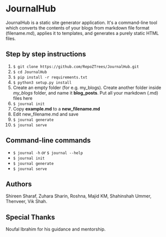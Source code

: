 # JournalHub

JournalHub is a static site generator application. It's a command-line tool which converts the contents of your blogs from markdown file format (filename.md), applies it to templates, and generates a purely static HTML files.

## Step by step instructions

1. `$ git clone https://github.com/RepoZTrees/JournalHub.git`
2. `$ cd JournalHub`
3. `$ pip install -r requirements.txt`
4. `$ python3 setup.py install`
5. Create an empty folder (for e.g. my_blogs). Create another folder inside *my_blogs* folder, and name it **blog_posts**. Put all your markdown (.md) files here
6. `$ journal init`
7. Copy **example.md** to a **new_filename.md**
8. Edit new_filename.md and save
9. `$ journal generate`
10. `$ journal serve`

## Command-line commands

- `$ journal -h`  *or*  `$ journal --help`
- `$ journal init`
- `$ journal generate`
- `$ journal serve`

## Authors

Shireen Sharaf,
Zuhara Sharin,
Roshna,
Majid KM,
Shahinshah Ummer,
Thenveer,
Vik Shah.

## Special Thanks

Noufal Ibrahim for his guidance and mentorship.


